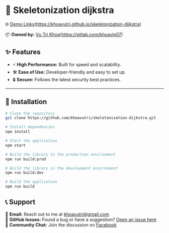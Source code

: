 # 🚀 Skeletonization dijkstra

🌐 [Demo Links](https://khoavutri.github.io/skeletonization-dijkstra/)(https://khoavutri.github.io/skeletonization-dijkstra)

📦 **Owned by:** [Vu Tri Khoa](https://github.com/khoavutri)(https://gitlab.com/khoavip07)

## ✨ Features

- ⚡ **High Performance:** Built for speed and scalability.
- 🛠️ **Ease of Use:** Developer-friendly and easy to set up.
- 🔒 **Secure:** Follows the latest security best practices.

---

## 📜 Installation

```bash
# Clone the repository
git clone https://github.com/khoavutri/skeletonization-dijkstra.git

# Install dependencies
npm install

# Start the application
npm start

# Build the library in the production environment
npm run build:prod

# Build the library in the development environment
npm run build:dev

# Build the application
npm run build
```

## 📞 Support

💌 **Email:** Reach out to me at [khoavutri@gmail.com](mailto:khoavutri@gmail.com)  
🐛 **GitHub Issues:** Found a bug or have a suggestion? [Open an issue here](https://github.com/khoavutri)  
💬 **Community Chat:** Join the discussion on [Facebook](https://www.facebook.com/khoa.tri.365.org)
